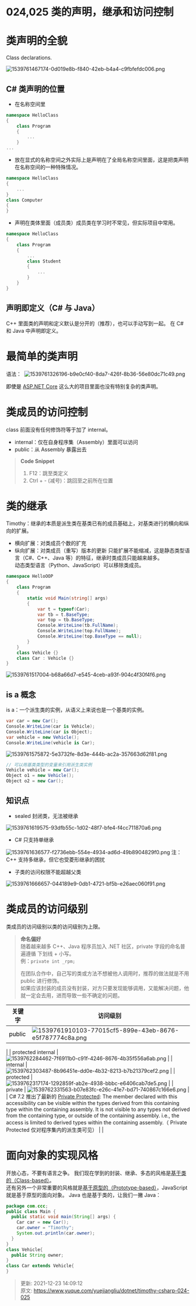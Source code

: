 # 024,025 类的声明，继承和访问控制

# 类声明的全貌

Class declarations.

![1539761467174-0d019e8b-f840-42eb-b4a4-c9fbfefdc006.png](./assets/024,025类的声明，继承和访问控制/1539761467174-0d019e8b-f840-42eb-b4a4-c9fbfefdc006-268809.png)


## C# 类声明的位置

+ 在名称空间里

```csharp
namespace HelloClass
{
    class Program
    {
        ...
    }
...
```

+ 放在显式的名称空间之外实际上是声明在了全局名称空间里面，这是把类声明在名称空间的一种特殊情况。

```csharp
namespace HelloClass
{
    ...
}
class Computer
{
}
```

+ 声明在类体里面（成员类）成员类在学习时不常见，但实际项目中常用。

```csharp
namespace HelloClass
{
    class Program
    {
        ...
        class Student
        {
            ...
        }
    }
}
```

## 声明即定义（C# 与 Java）

C++ 里面类的声明和定义默认是分开的（推荐），也可以手动写到一起。
在 C# 和 Java 中声明即定义。

# 最简单的类声明

语法： 
![1539761326196-b9e0cf40-8da7-426f-8b36-56e80dc71c49.png](./assets/024,025类的声明，继承和访问控制/1539761326196-b9e0cf40-8da7-426f-8b36-56e80dc71c49-603401.png)

<font style="color:#000000;background-color:#FFFFFF;">即使是 </font>[ASP.NET Core](https://github.com/dotnet/aspnetcore)<font style="color:#000000;background-color:#FFFFFF;"> </font>这么大的项目里面也没有特别复杂的类声明。

# 类成员的访问控制

class 前面没有任何修饰符等于加了 internal。

+ internal：仅在自身程序集（Assembly）里面可以访问
+ public：从 Assembly 暴露出去

> **Code Snippet**
>
> 1. F12：跳至类定义
> 2. Ctrl + - (减号)：跳回至之前所在位置

# 类的继承

Timothy：继承的本质是派生类在基类已有的成员基础上，对基类进行的横向和纵向的扩展。

+ 横向扩展：对类成员个数的扩充
+ 纵向扩展：对类成员（重写）版本的更新
  只能扩展不能缩减，这是静态类型语言（C#、C++、Java 等）的特征，继承时类成员只能越来越多。  
  动态类型语言（Python、JavaScript）可以移除类成员。

```csharp
namespace HelloOOP
{
    class Program
    {
        static void Main(string[] args)
        {
            var t = typeof(Car);
            var tb = t.BaseType;
            var top = tb.BaseType;
            Console.WriteLine(tb.FullName);
            Console.WriteLine(top.FullName);
            Console.WriteLine(top.BaseType == null);
        }
    }
    class Vehicle {}
    class Car : Vehicle {}
}
```

![1539761517004-b68a66d7-e545-4ceb-a93f-904c4f30f4f6.png](./assets/024,025类的声明，继承和访问控制/1539761517004-b68a66d7-e545-4ceb-a93f-904c4f30f4f6-018470.png)


## is a 概念

is a：一个派生类的实例，从语义上来说也是一个基类的实例。

```csharp
var car = new Car();
Console.WriteLine(car is Vehicle);
Console.WriteLine(car is Object);
var vehicle = new Vehicle();
Console.WriteLine(vehicle is Car);
```

![1539761575872-5e3732fe-8d3e-444b-ac2a-357663d62f81.png](./assets/024,025类的声明，继承和访问控制/1539761575872-5e3732fe-8d3e-444b-ac2a-357663d62f81-804555.png)


```csharp
// 可以用基类类型的变量来引用派生类实例
Vehicle vehicle = new Car();
Object o1 = new Vehicle();
Object o2 = new Car();
```

## 知识点

+ sealed 封闭类，无法被继承

![1539761619575-93dfb55c-1d02-48f7-bfe4-f4cc711870a6.png](./assets/024,025类的声明，继承和访问控制/1539761619575-93dfb55c-1d02-48f7-bfe4-f4cc711870a6-055305.png)

+ C# 只支持单继承

![1539761636577-f2736ebb-554e-4934-ad6d-49b8904829f0.png](./assets/024,025类的声明，继承和访问控制/1539761636577-f2736ebb-554e-4934-ad6d-49b8904829f0-456714.png)
注：C++ 支持多继承，但它也受菱形继承的困扰
+ 子类的访问权限不能超越父类

![1539761666657-044189e9-0db1-4721-bf5b-e26aec060f91.png](./assets/024,025类的声明，继承和访问控制/1539761666657-044189e9-0db1-4721-bf5b-e26aec060f91-755629.png)


# 类成员的访问级别

类成员的访问级别以类的访问级别为上限。

> **命名偏好**   
> 随着越来越多 C++、Java 程序员加入 .NET 社区，private 字段的命名普遍遵循 下划线 + 小写。   
> 例：`private int _rpm;`
>
> 在团队合作中，自己写的类或方法不想被他人调用时，推荐的做法就是不用 public 进行修饰。  
> 如果应该封装的成员没有封装，对方只要发现能够调用，又能解决问题，他就一定会去用，进而导致一些不确定的问题。

| **关键字**                                                   | **访问级别**                                                 |
| ------------------------------------------------------------ | ------------------------------------------------------------ |
| <font style="color:#000000;background-color:#FFFFFF;">public</font> | ![1539761910103-77015cf5-899e-43eb-8676-e5f787774c8a.png](./assets/024,025类的声明，继承和访问控制/1539761910103-77015cf5-899e-43eb-8676-e5f787774c8a-632291.png)
 |
| protected internal                                           | ![1539762284462-7f6911b0-c91f-4246-8676-4b35f556a6ab.png](./assets/024,025类的声明，继承和访问控制/1539762284462-7f6911b0-c91f-4246-8676-4b35f556a6ab-754771.png)
 |
| internal                                                     | ![1539762303487-8b96451e-dd0e-4b32-8213-b7b21379cef2.png](./assets/024,025类的声明，继承和访问控制/1539762303487-8b96451e-dd0e-4b32-8213-b7b21379cef2-608747.png)
 |
| protected                                                    | ![1539762317174-1292859f-ab2e-4938-bbbc-e6406cab7de5.png](./assets/024,025类的声明，继承和访问控制/1539762317174-1292859f-ab2e-4938-bbbc-e6406cab7de5-958303.png)
 |
| private                                                      | ![1539762331563-b07e83fc-e26c-41e7-bd71-740867c166e6.png](./assets/024,025类的声明，继承和访问控制/1539762331563-b07e83fc-e26c-41e7-bd71-740867c166e6-244807.png)
 |
| C# 7.2 推出了最新的 [Private Protected](https://blogs.msdn.microsoft.com/mazhou/2017/10/05/c-7-series-part-5-private-protected/): The member declared with this accessibility can be visible within the types derived from this containing type within the containing assembly. It is not visible to any types not derived from the containing type, or outside of the containing assembly. i.e., the access is limited to derived types within the containing assembly.（ Private Protected 仅对程序集内的派生类可见） |                                                              |

# 面向对象的实现风格

开放心态，不要有语言之争。
我们现在学到的封装、继承、多态的风格是[基于类的（Class-based）](https://en.wikipedia.org/wiki/Class-based_programming)。   
还有另外一个非常重要的风格就是[基于原型的（Prototype-based）](https://zh.wikipedia.org/wiki/%E5%8E%9F%E5%9E%8B%E7%A8%8B%E5%BC%8F%E8%A8%AD%E8%A8%88)，JavaScript 就是基于原型的面向对象。
Java 也是基于类的，让我们一撇 Java：

```java
package com.ccc;
public class Main {
  public static void main(String[] args) {
    Car car = new Car();
    car.owner = "Timothy";
    System.out.println(car.owner);
  }
}
class Vehicle{
  public String owner;
}
class Car extends Vehicle{
}
```

> 更新: 2021-12-23 14:09:12  
> 原文: <https://www.yuque.com/yuejiangliu/dotnet/timothy-csharp-024-025>